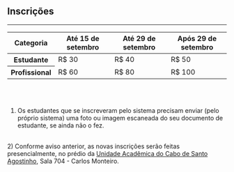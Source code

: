 <section id="registration" class="no-padding">
<div class="container">
    <div class="row">
        <div class="col-lg-12 text-center">
            <h2 class="section-heading">Inscrições</h2>
            <hr class="primary">
        </div>
    </div>
</div>

<div class="container-fluid">
    <div class="row">
      <div class="col-lg-8 col-lg-offset-2 text-center">
<table class="table table-hover">
<thead><tr>
<th>Categoria </th><th> Até 15 de setembro </th><th> Até 29 de setembro </th><th> Após 29 de setembro </th>
</tr></thead>
<tbody>
<tr>
<th scope="row"> Estudante  </th><td> R$ 30 </td><td> R$ 40 </td><td> R$ 50 </td></tr>
<tr>
<th scope="row"> Profissional </th><td> R$ 60 </td><td> R$ 80 </td><td> R$ 100 </td></tr>
</tbody>
</table>

<br /><br />
1) Os estudantes que se inscreveram pelo sistema precisam enviar (pelo próprio sistema) uma foto ou imagem escaneada do seu documento de estudante, se ainda não o fez.
<br />
2) Conforme aviso anterior, as novas inscrições serão feitas presencialmente, no prédio da <a href="www.uacsa.ufrpe.br" />Unidade Acadêmica do Cabo de Santo Agostinho</a>, Sala 704 - Carlos Monteiro.
<br /><br />
  </div>
  </div>
</div>

</section>
